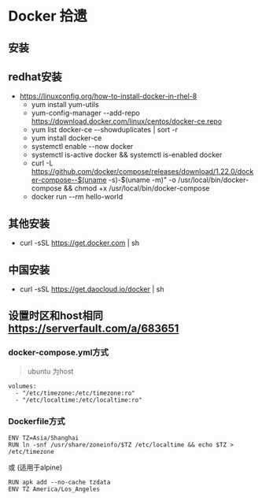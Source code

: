 # Docker 拾遗


## 安装

## redhat安装

- https://linuxconfig.org/how-to-install-docker-in-rhel-8
	- yum install yum-utils
	- yum-config-manager --add-repo https://download.docker.com/linux/centos/docker-ce.repo
	- yum list docker-ce --showduplicates | sort -r
	- yum install docker-ce
	- systemctl enable --now docker
	- systemctl is-active docker && systemctl is-enabled docker
	- curl -L https://github.com/docker/compose/releases/download/1.22.0/docker-compose--$(uname -s)-$(uname -m)" -o /usr/local/bin/docker-compose && chmod +x /usr/local/bin/docker-compose
	- docker run --rm hello-world

## 其他安装

- curl -sSL https://get.docker.com | sh

## 中国安装

- curl -sSL https://get.daocloud.io/docker | sh


## 设置时区和host相同 https://serverfault.com/a/683651

### docker-compose.yml方式
> ubuntu 为host
```
volumes:
  - "/etc/timezone:/etc/timezone:ro"
  - "/etc/localtime:/etc/localtime:ro"
 ```

 ### Dockerfile方式

 ```
ENV TZ=Asia/Shanghai
RUN ln -snf /usr/share/zoneinfo/$TZ /etc/localtime && echo $TZ > /etc/timezone
 ```
 或 (适用于alpine)
```
RUN apk add --no-cache tzdata
ENV TZ America/Los_Angeles
```





